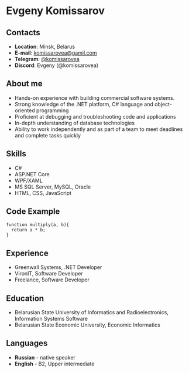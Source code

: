 # Evgeny Komissarov

## Contacts
* **Location**: Minsk, Belarus
* **E-mail**: komissarovea@gamil.com
* **Telegram**: [@komissarovea](https://t.me/komissarovea)
* **Discord**: Evgeny (@komissarovea)

## About me
* Hands-on experience with building commercial software systems.
* Strong knowledge of the .NET platform, C# language and object-oriented programming 
* Proficient at debugging and troubleshooting code and applications
* In-depth understanding of database technologies 
* Ability to work independently and as part of a team to meet deadlines and complete tasks quickly

## Skills
* C#
* ASP.NET Core
* WPF/XAML
* MS SQL Server, MySQL, Oracle
* HTML, CSS, JavaScript

## Code Example
```
function multiply(a, b){
  return a * b;
}
```

## Experience
* Greenwall Systems, .NET Developer
* VironIT, Software Developer
* Freelance, Software Developer

## Education
* Belarusian State University of Informatics and Radioelectronics, Information Systems Software
* Belarusian State Economic University, Economic Informatics

## Languages
* **Russian** - native speaker
* **English** - B2, Upper intermediate